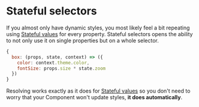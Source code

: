 # Stateful selectors

If you almost only have dynamic styles, you most likely feel a bit repeating using [Stateful values](./StatefulValue.md) for every property. Stateful selectors opens the ability to not only use it on single properties but on a whole selector.

```javascript
{
  box: (props, state, context) => ({
	color: context.theme.color,
	fontSize: props.size * state.zoom
  })
}
```

Resolving works exactly as it does for [Stateful values](./StatefulValue.md) so you don't need to worry that your Component won't update styles, **it does automatically**.
